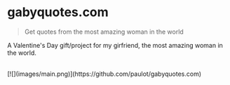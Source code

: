 # gabyquotes.com
> Get quotes from the most amazing woman in the world

A Valentine's Day gift/project for my girfriend, the most amazing woman in the world.

<br>
[![](images/main.png)](https://github.com/paulot/gabyquotes.com)
